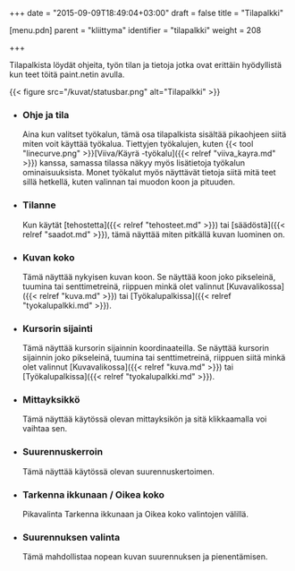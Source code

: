 +++
date = "2015-09-09T18:49:04+03:00"
draft = false
title = "Tilapalkki"

[menu.pdn]
    parent = "kliittyma"
    identifier = "tilapalkki"
    weight = 208

+++

Tilapalkista löydät ohjeita, työn tilan ja tietoja jotka ovat erittäin hyödyllistä kun teet töitä paint.netin avulla.

{{< figure src="/kuvat/statusbar.png" alt="Tilapalkki" >}}

* ### Ohje ja tila

    Aina kun valitset työkalun, tämä osa tilapalkista sisältää pikaohjeen siitä miten voit käyttää työkalua. Tiettyjen työkalujen, kuten
    {{< tool "linecurve.png" >}}[Viiva/Käyrä -työkalu]({{< relref "viiva_kayra.md" >}})
    kanssa, samassa tilassa näkyy myös lisätietoja työkalun ominaisuuksista. Monet työkalut myös näyttävät tietoja siitä mitä teet sillä hetkellä, kuten
    valinnan tai muodon koon ja pituuden.

* ### Tilanne

    Kun käytät [tehostetta]({{< relref "tehosteet.md" >}}) tai [säädöstä]({{< relref "saadot.md" >}}), tämä näyttää miten pitkällä kuvan luominen on.

* ### Kuvan koko

    Tämä näyttää nykyisen kuvan koon. Se näyttää koon joko pikseleinä, tuumina tai senttimetreinä, riippuen minkä olet valinnut
    [Kuvavalikossa]({{< relref "kuva.md" >}}) tai [Työkalupalkissa]({{< relref "tyokalupalkki.md" >}}).

* ### Kursorin sijainti

    Tämä näyttää kursorin sijainnin koordinaateilla. Se näyttää kursorin sijainnin joko pikseleinä, tuumina tai senttimetreinä, riippuen siitä
    minkä olet valinnut [Kuvavalikossa]({{< relref "kuva.md" >}}) tai [Työkalupalkissa]({{< relref "tyokalupalkki.md" >}}).

* ### Mittayksikkö

    Tämä näyttää käytössä olevan mittayksikön ja sitä klikkaamalla voi vaihtaa sen.

* ### Suurennuskerroin

    Tämä näyttää käytössä olevan suurennuskertoimen.

* ### Tarkenna ikkunaan / Oikea koko

    Pikavalinta Tarkenna ikkunaan ja Oikea koko valintojen välillä.

* ### Suurennuksen valinta

    Tämä mahdollistaa nopean kuvan suurennuksen ja pienentämisen.
